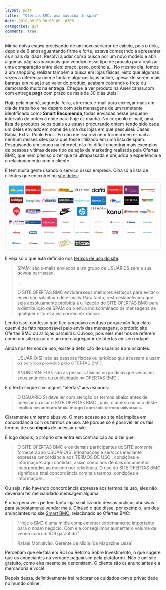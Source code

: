```yaml
---
layout: post
title:  "Ofertas BMC: uma máquina de spam"
date: 2019-09-09 08:00:00 -0300
categories: git
comments: true
---
```

Minha noiva estava precisando de um novo secador de cabelo, pois o dela, depois de 6 anos aguantando firme e forte, estava começando a apresentar os sinais da idade. Resolvi ajudar com a busca por um novo modelo e abri algumas páginas nacionais que vendiam esse tipo de produto para realizar uma comparação entre eles: preço, peso, potência... No mesmo dia, fomos a um shopping realizar também a busca em lojas físicas, visto que algumas vezes a diferença nem é tanta e algumas lojas online, apesar de serem mais baratas em relação ao valor do produto, acabam cobrando o frete ou demorando muito na entrega. Cheguei a ver produto na Americanas.com com entrega **paga** com prazo de mais de 30 dias úteis!

Hoje pela manhã, segunda-feira, abro meu e-mail para começar mais um dia de trabalho e me deparo com seis mensagens de um remetente identificado como **Smart Recomenda**, todas enviadas nesse pequeno intervalo de ontem à noite para hoje de manhã. No corpo do e-mail, uma lista de produtos pelos quais eu estava procurando ontem, tendo sido cada um deles enviado em nome de uma das lojas em que pesquisei: Casas Bahia, Extra, Ponto Frio... Eu não me inscrevi nem forneci meu e-mail a nenhum desses sites para que fosse utilizado em uma lista de spam. Pesquisando um pouco na internet, não foi difícil encontrar mais exemplos de pessoas vítimas desse tipo de ação de marketing realizada pela Ofertas BMC, que nem preciso dizer que tá ultrapassada e prejudica a experiência e o relacionamento com o cliente.

E tem muita gente usando o serviço dessa empresa. Olha só a lista de clientes que encontrei no [site deles](http://www.ofertasbmc.com.br/lojas-parceiras):

![Clientes da Ofertas BMC](/assets/images/2019-09-09-clientes-ofertas-bmc.png)

E veja só o que está definido nos [termos de uso do site](http://www.ofertasbmc.com.br/termos-de-uso):

> SPAM: são e-mails enviados a um grupo de USUÁRIOS sem a sua devida permissão.
>
> ...
>
> O SITE OFERTAS BMC envidará seus melhores esforços para evitar o envio não solicitado de e-mails. Para tanto, resta estabelecido que seja absolutamente proibida à utilização do SITE OFERTAS BMC para a distribuição de SPAM ou o envio indiscriminado de mensagens de qualquer natureza via correio eletrônico.

Lendo isso, confesso que fico um pouco confuso porque não fica claro quem é de fato responsável pelo envio das mensagens, o próprio site Ofertas BMC ou as lojas parceiras. Curioso, pois eles mesmos se referem como um site gratuito e um mero agregador de ofertas em seu rodapé.

Ainda nos termos de uso, existe a definição de usuários e anunciantes:

> USUÁRIO(S): são as pessoas físicas ou jurídicas que acessam e usam os serviços providos pelo OFERTAS BMC.
>
> 
> ANUNCIANTE(S): são as pessoas físicas ou jurídicas que veiculam seus anúncios ou publicidade no OFERTAS BMC .

E o texto segue com alguns "alertas" aos usuários:

> O USUÁRIO(S) deve ler com atenção os termos abaixo antes de acessar ou usar o SITE OFERTAS BMC , pois, o acesso ou uso deste implica em concordância integral com tais termos universais.

Claramente um termo abusivo. O mero acesso ao site não implica em concordância com os termos de uso. Até porque só é possível ler os tais termos de uso **depois** de acessar o site.

E logo depois, o próprio site entra em contradição ao dizer que:

> O SITE OFERTAS BMC e os demais participantes do SITE somente fornecerão ao USUÁRIO(S) informações e serviços mediante expressa concordância aos TERMOS DE USO , condições e informações aqui contidas, assim como aos demais documentos incorporados ao mesmo por referência. O uso do SITE OFERTAS BMC significa a total concordância com tais termos, condições e informações.

Ou seja, não havendo concordância expressa aos termos de uso, eles não deveriam ter me mandado mensagem alguma.

É uma pena ver que tem tanta loja se utilizando dessas práticas abusivas para supostamente vender mais. Olha só o que disse, por exemplo, um dos anunciantes no site [Smart BMC](http://www.smartbmc.com.br/), relacionado ao Ofertas BMC:

> "Hoje o BMC é uma mídia complementar extremamente importante para o nosso negócio. Com ela conseguimos aumentar o volume de venda com um ROI garantido."
> 
> 
> Rafael Montalvão, Gerente de Mídia [da Magazine Luíza]

Percebam que ele fala em ROI ou Retorno Sobre Investimento, o que sugere que os anunciantes na verdade pagam sim pela plataforma. Não é um site gratuito, como eles mesmo se denominam. O cliente são os anunciantes e a mercadoria é você!

Depois dessa, definitivamente irei redobrar os cuidados com a privacidade no mundo online.
